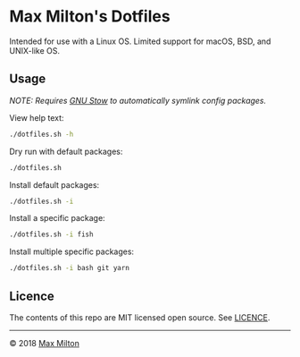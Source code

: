 # Max Milton's Dotfiles

Intended for use with a Linux OS. Limited support for macOS, BSD, and UNIX-like OS.

## Usage

_NOTE: Requires [GNU Stow](https://www.gnu.org/software/stow/) to automatically symlink config packages._

View help text:

```sh
./dotfiles.sh -h
```

Dry run with default packages:

```sh
./dotfiles.sh
```

Install default packages:

```sh
./dotfiles.sh -i
```

Install a specific package:

```sh
./dotfiles.sh -i fish
```

Install multiple specific packages:

```sh
./dotfiles.sh -i bash git yarn
```

## Licence

The contents of this repo are MIT licensed open source. See [LICENCE](https://github.com/MaxMilton/dotfiles/blob/master/LICENCE).

-----

© 2018 [Max Milton](https://maxmilton.com)
